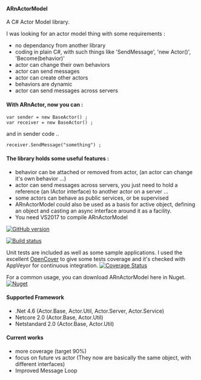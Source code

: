 
#### ARnActorModel
A C# Actor Model library.

I was looking for an actor model thing with some requirements :
 - no dependancy from another library
 - coding in plain C#, with such things like 'SendMessage', 'new Actor()', 'Become(behavior)'
 - actor can change their own behaviors
 - actor can send messages
 - actor can create other actors
 - behaviors are dynamic
 - actor can send messages across servers
 
#### With ARnActor, now you can :

    var sender = new BaseActor() ;
    var receiver = new BaseActor() ;
 
 and in sender code ..
 
    receiver.SendMessage("something") ;
 
#### The library holds some useful features :
-  behavior can be attached or removed from actor, (an actor can change it's own behavior ...)
-  actor can send messages across servers, you just need to hold a reference (an IActor interface) to another actor on a server ...
-  some actors can behave as public services, or be supervised
-  ARnActorModel could also be used as a basis for active object, defining an object and casting an async interface around it as a facility. 
-  You need VS2017 to compile ARnActorModel

[![GitHub version](https://badge.fury.io/gh/syndarn%2Farnactormodel.svg)](https://badge.fury.io/gh/syndarn%2Farnactormodel)

[![Build status](https://ci.appveyor.com/api/projects/status/1050h54h8pdfbbh0/branch/master?svg=true)](https://ci.appveyor.com/project/SyndARn/arnactormodel/branch/master)


Unit tests are included as well as some sample applications.
I used the excellent [OpenCover](https://github.com/OpenCover/opencover) to give some tests coverage and it's checked with AppVeyor for continuous integration.
[![Coverage Status](https://coveralls.io/repos/github/SyndARn/ARnActorModel/badge.svg?branch=master)](https://coveralls.io/github/SyndARn/ARnActorModel?branch=master)

For a common usage, you can download ARnActorModel here in Nuget. [![Nuget](https://buildstats.info/nuget/ARnActorModel)](http://nuget.org/packages/ARnActorModel) 

#### Supported Framework
- .Net 4.6 (Actor.Base, Actor.Util, Actor.Server, Actor.Service)
- Netcore 2.0 (Actor.Base, Actor.Util)
- Netstandard 2.0 (Actor.Base, Actor.Util)

#### Current works
- more coverage (target 90%)
- focus on future vs actor (They now are basically the same object, with different interfaces)
- Improved Message Loop
 

